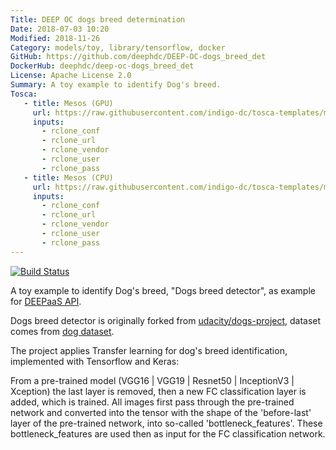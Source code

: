 ```yaml
---
Title: DEEP OC dogs breed determination
Date: 2018-07-03 10:20
Modified: 2018-11-26
Category: models/toy, library/tensorflow, docker
GitHub: https://github.com/deephdc/DEEP-OC-dogs_breed_det
DockerHub: deephdc/deep-oc-dogs_breed_det
License: Apache License 2.0
Summary: A toy example to identify Dog's breed.
Tosca:
   - title: Mesos (GPU) 
     url: https://raw.githubusercontent.com/indigo-dc/tosca-templates/master/deep-oc/deep-oc-dogs_breed-mesos-gpu.yml
     inputs:
       - rclone_conf
       - rclone_url
       - rclone_vendor
       - rclone_user
       - rclone_pass
   - title: Mesos (CPU)
     url: https://raw.githubusercontent.com/indigo-dc/tosca-templates/master/deep-oc/deep-oc-dogs_breed-mesos-cpu.yml
     inputs:
       - rclone_conf
       - rclone_url
       - rclone_vendor
       - rclone_user
       - rclone_pass
---
```


[![Build Status](https://jenkins.indigo-datacloud.eu:8080/buildStatus/icon?job=Pipeline-as-code/DEEP-OC-org/dogs_breed_det/master)](https://jenkins.indigo-datacloud.eu:8080/job/Pipeline-as-code/job/DEEP-OC-org/job/dogs_breed_det/job/master/)

A toy example to identify Dog's breed, "Dogs breed detector", as example for [DEEPaaS API](https://github.com/indigo-dc/DEEPaaS).

Dogs breed detector is originally forked from [udacity/dogs-project](https://github.com/udacity/dog-project), dataset comes from [dog dataset](https://s3-us-west-1.amazonaws.com/udacity-aind/dog-project/dogImages.zip).

The project applies Transfer learning for dog's breed identification, implemented with Tensorflow and Keras:

From a pre-trained model (VGG16 | VGG19 | Resnet50 | InceptionV3 | Xception) the last layer is removed, then a new FC classification layer is added, which is trained. All images first pass through the pre-trained network and converted into the tensor with the shape of the 'before-last' layer of the pre-trained network, into so-called 'bottleneck_features'. These bottleneck_features are used then as input for the FC classification network.

